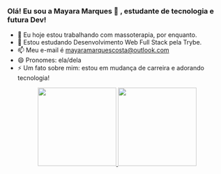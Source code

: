 ### Olá! Eu sou a Mayara Marques :sunflower: , estudante de tecnologia e futura Dev!


- 🔭 Eu hoje estou trabalhando com massoterapia, por enquanto.
- 🌱 Estou estudando Desenvolvimento Web Full Stack pela Trybe.
- 📫 Meu e-mail é mayaramarquescosta@outlook.com
- 😄 Pronomes: ela/dela
- ⚡ Um fato sobre mim: estou em mudança de carreira e adorando tecnologia!

<div align="center">
  <a href="https://https://www.linkedin.com/in/mayaramarquescosta/">
  <img height="180em" src="https://github-readme-stats.vercel.app/api?username=imaymarques&show_icons=true&theme=moltack&include_all_commits=true&count_private=true"/>
  <img height="180em" src="https://github-readme-stats.vercel.app/api/top-langs/?username=imaymarques&layout=compact&langs_count=7&theme=moltack"/>
</div>
  
  ##
